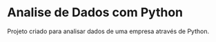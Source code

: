 # Analise de Dados com Python
 Projeto criado para analisar dados de uma empresa através de Python.
